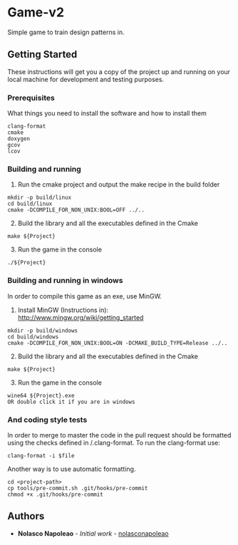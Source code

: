 # Game-v2

Simple game to train design patterns in.

## Getting Started

These instructions will get you a copy of the project up and running on your local machine for development and testing purposes.

### Prerequisites

What things you need to install the software and how to install them

```
clang-format
cmake
doxygen
gcov
lcov
```

### Building and running

1. Run the cmake project and output the make recipe in the build folder
```
mkdir -p build/linux
cd build/linux
cmake -DCOMPILE_FOR_NON_UNIX:BOOL=OFF ../..
```

2. Build the library and all the executables defined in the Cmake 
```
make ${Project}
```

3. Run the game in the console
```
./${Project}
```

### Building and running in windows
In order to compile this game as an exe, use MinGW.

1. Install MinGW (Instructions in): 
http://www.mingw.org/wiki/getting_started

```
mkdir -p build/windows
cd build/windows
cmake -DCOMPILE_FOR_NON_UNIX:BOOL=ON -DCMAKE_BUILD_TYPE=Release ../..
```

2. Build the library and all the executables defined in the Cmake
```
make ${Project}
```

3. Run the game in the console
```
wine64 ${Project}.exe
OR double click it if you are in windows
```

### And coding style tests

In order to merge to master the code in the pull request should be formatted using the checks defined in <project>/.clang-format. To run the clang-format use:
```
clang-format -i $file
```

Another way is to use automatic formatting.
```
cd <project-path>
cp tools/pre-commit.sh .git/hooks/pre-commit
chmod +x .git/hooks/pre-commit
```

## Authors
* **Nolasco Napoleao** - *Initial work* - [nolasconapoleao](nolascoamadonapoleao@gmail.com)
